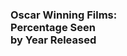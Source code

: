 <div class="row">
  <svg width="960" height="960" class="center"></svg>
  <div id="tooltip" class="center"><h3>Oscar Winning Films:<br/>Percentage Seen<br/>by Year Released</h3></div>
  <script>
  var svg = d3.select("svg"),
      width = +svg.attr("width"),
      height = +svg.attr("height"),
      innerRadius = 130,
      outerRadius = Math.min(width, height) / 2,
      g = svg.append("g").attr("transform", "translate(" + width / 2 + "," + height / 2 + ")");

  var x = d3.scaleBand()
      .range([0, 2 * Math.PI])
      .align(0);

  var y = d3.scaleRadial()
      .range([innerRadius, outerRadius]);

  var z = d3.scaleOrdinal()
      .range(["#A1F0D0", "#436356", "#7b6888", "#6b486b", "#a05d56", "#d0743c", "#ff8c00"]);

  var tooltip = d3.select('#tooltip');

  d3.csv("https://jacobmgreer.github.io/IMDB-Tracker/Oscars/OscarsSummary.csv", function(d, i, columns) {
    for (i = 1, t = 0; i < columns.length; ++i) t += d[columns[i]] = +d[columns[i]];
    d.total = t;
    return d;
  }, function(error, data) {
    if (error) throw error;

    x.domain(data.map(function(d) { return d.ItemYear; }));
    y.domain([0, d3.max(data, function(d) { return d.total; })]);
    z.domain(data.columns.slice(1));

    g.append("g")
      .selectAll("g")
      .data(d3.stack().keys(data.columns.slice(1))(data))
      .enter().append("g")
        .attr("fill", function(d) { return z(d.key); })
      .selectAll("path")
      .data(function(d) { return d; })
      .enter().append("path")
        .attr("d", d3.arc()
            .innerRadius(function(d) { return y(d[0]); })
            .outerRadius(function(d) { return y(d[1]); })
            .startAngle(function(d) { return x(d.data.ItemYear); })
            .endAngle(function(d) { return x(d.data.ItemYear) + x.bandwidth(); })
            .padAngle(0.01)
            .padRadius(innerRadius))
      .on('mouseover', function(d) {
        tooltip
          .style('display', 'block')
          .html('<h1> ' + d.data.ItemYear + '</h1>');
      })
     .on('mouseout', function(d) {tooltip.html('<h3>Oscar Winning Films:<br/>Percentage Seen<br/>by Year Released</h3>');});
  });
  </script>
</div>
<div class="row">
  <script type="text/javascript"charset="utf-8">
  var tabulate = function (data,columns) {
    var table = d3.select('.table-prime')
                  .append('table')
                  .classed('table', true)
                  .classed('table-striped', true)
                  .classed('table-responsive', true)
    var thead = table.append('thead')
    var tbody = table.append('tbody')

    thead.append('tr')
      .selectAll('th')
        .data(columns)
        .enter()
      .append('th')
        .attr('scope', 'col')
        .text(function (d) { return d })

    var rows = tbody.selectAll('tr')
        .data(data)
        .enter()
      .append('tr')

    var cells = rows.selectAll('td')
        .data(function(row) {
          return columns.map(function (column) {
            return { column: column, value: row[column] }
          })
        })
        .enter()
      .append('td')
        .text(function (d) { return d.value })

    return table;
  }

  d3.csv('https://jacobmgreer.github.io/IMDB-Tracker/Oscars/OscarsData.csv',function (data) {
    var columns = ['ItemTitle','IMDBid','ItemYear','ItemRuntime','Seen']
    var data = data.filter(element => element.Prime === "Y")
    // var data = data.filter(element => element.Seen === "No")
    tabulate(data,columns)
  })
  </script>
</div>